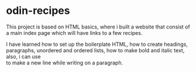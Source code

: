 # odin-recipes

This project is based on HTML basics, where i built a website that consist of a main index page which will have links to a few recipes.

I have learned how to set up the boilerplate HTML, how to create headings, paragraphs, unordered and ordered lists, how to make bold and italic text, also, i can use <br> to make a new line while writing on a paragraph.